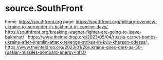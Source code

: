 # source.SouthFront
home: https://southfront.org page: https://southfront.org/military-overview-ukraine-to-surrender-in-bakhmut-in-coming-days/, https://southfront.org/breaking-wagner-fighter-are-going-to-leave-bakhmut/ , https://www.theinteldrop.org/2023/05/04/russia-carpet-bombs-ukraine-after-kremlin-attack-revenge-strikes-in-kyiv-kherson-odessa/ , https://www.theinteldrop.org/2023/01/26/ukraine-goes-dark-as-50-russian-missiles-bombard-energy-infra/
